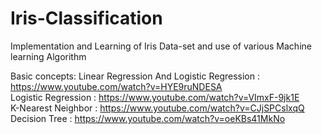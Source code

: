 # Iris-Classification
Implementation and Learning of Iris Data-set and use of various Machine learning Algorithm

Basic concepts:
Linear Regression And Logistic Regression : https://www.youtube.com/watch?v=HYE9ruNDESA \
Logistic Regression : https://www.youtube.com/watch?v=VImxF-9jk1E \
K-Nearest Neighbor : https://www.youtube.com/watch?v=CJjSPCslxqQ \
Decision Tree : https://www.youtube.com/watch?v=oeKBs41MkNo 
